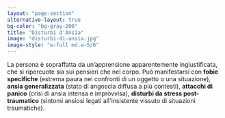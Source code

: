 ```yaml
---
layout: "page-section"
alternative-layout: true
bg-color: "bg-gray-200"
title: "Disturbi d'Ansia"
image: "disturbi-di-ansia.jpg"
image-style: "w-full md:w-5/6"
---
```


La persona è sopraffatta da un’apprensione apparentemente ingiustificata, che si ripercuote sia sui pensieri che nel corpo. Può manifestarsi con <strong class="font-bold">fobie specifiche</strong> (estrema paura nei confronti di un oggetto o una situazione), <strong class="font-bold">ansia generalizzata</strong> (stato di angoscia diffusa a più contesti), <strong class="font-bold">attacchi di panico</strong> (crisi di ansia intensa e improvvisa), <strong class="font-bold">disturbi da stress post-traumatico</strong> (sintomi ansiosi legati all'insistente vissuto di situazioni traumatiche).
